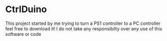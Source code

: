 # CtrlDuino
This project started by me trying to turn a PS1 controller to a PC controller
feel free to download it!
I do not take any responsibilty over any use of this software or code
